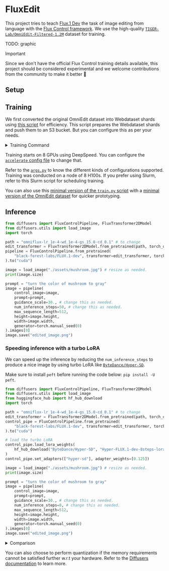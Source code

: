 # FluxEdit

This project tries to teach [Flux.1 Dev](https://huggingface.co/black-forest-labs/FLUX.1-dev) the task of image editing from language with the [Flux Control framework](https://github.com/huggingface/diffusers/tree/main/examples/flux-control). We use the high-quality [`TIGER-Lab/OmniEdit-Filtered-1.2M`](https://huggingface.co/datasets/TIGER-Lab/OmniEdit-Filtered-1.2M/) dataset for training.

TODO: graphic

>[!IMPORTANT]
> Since we don't have the official Flux Control training details available, this project should be considered experimental and we welcome contributions from the community to make it better 🤗

## Setup

## Training

We first converted the original OmniEdit dataset into Webdataset shards using [this script](./misc/convert_to_wds.py) for efficiency. This script prepares the Webdataset shards and push them to an S3 bucket. But you can configure this as per your needs.

<details>
<summary>Training Command</summary>

```bash
export LR=1e-4
export WEIGHT_DECAY=1e-4
export GUIDANCE_SCALE=30.0
export CAPTION_DROPOUT=0.0
export LR_SCHEDULER="constant"

srun --wait=60 --kill-on-bad-exit=1 accelerate launch --config_file=./misc/accelerate_ds2.yaml train_control_flux_wds.py \
  --pretrained_model_name_or_path="black-forest-labs/FLUX.1-dev" \
  --output_dir="omniflux-lr_${LR}-wd_${WEIGHT_DECAY}-gs_${GUIDANCE_SCALE}-cd_${CAPTION_DROPOUT}-scheduler_${LR_SCHEDULER}-sim_flow-no8bitadam" \
  --mixed_precision="bf16" \
  --per_gpu_batch_size=4 \
  --dataloader_num_workers=4 \
  --gradient_accumulation_steps=4 \
  --quality_threshold=10.0 \
  --simplified_flow \
  --gradient_checkpointing \
  --proportion_empty_prompts=$CAPTION_DROPOUT \
  --learning_rate=$LR \
  --adam_weight_decay=$WEIGHT_DECAY \
  --guidance_scale=$GUIDANCE_SCALE \
  --validation_guidance_scale="10.,20.,30.,40." \
  --report_to="wandb" --log_dataset_samples \
  --lr_scheduler=$LR_SCHEDULER \
  --lr_warmup_steps=0 \
  --checkpointing_steps=4000 \
  --resume_from_checkpoint="latest" --checkpoints_total_limit=2 \
  --max_train_steps=20000 \
  --validation_steps=400 \
  --validation_image "assets/car.jpg" "assets/green_creature.jpg" "assets/norte_dam.jpg" "assets/mushroom.jpg" \
  --validation_prompt "Give this the look of a traditional Japanese woodblock print." "transform the setting to a winter scene" "Change it to look like it's in the style of an impasto painting." "turn the color of mushroom to gray" \
  --seed="0" \
  --push_to_hub

echo "END TIME: $(date)"
```

</details>

Training starts on 8 GPUs using DeepSpeed. You can configure the [`accelerate` config file](./misc/accelerate_ds2.yaml) to change that.

Refer to the [`args.py`](./args.py) to know the different kinds of configurations supported. Training was conducted on a node of 8 H100s. If you prefer using Slurm, refer to this Slurm script for scheduling training.

You can also use this [minimal version of the `train.py` script](https://github.com/huggingface/diffusers/blob/main/examples/flux-control/train_control_flux.py) with a [minimal version of the OmniEdit dataset](https://huggingface.co/datasets/sayakpaul/OmniEdit-mini) for quicker prototyping.

## Inference

```py
from diffusers import FluxControlPipeline, FluxTransformer2DModel
from diffusers.utils import load_image
import torch 

path = "omniflux-lr_1e-4-wd_1e-4-gs_15.0-cd_0.1" # to change
edit_transformer = FluxTransformer2DModel.from_pretrained(path, torch_dtype=torch.bfloat16)
pipeline = FluxControlPipeline.from_pretrained(
    "black-forest-labs/FLUX.1-dev", transformer=edit_transformer, torch_dtype=torch.bfloat16
).to("cuda")

image = load_image("./assets/mushroom.jpg") # resize as needed.
print(image.size)

prompt = "turn the color of mushroom to gray"
image = pipeline(
    control_image=image,
    prompt=prompt,
    guidance_scale=30., # change this as needed.
    num_inference_steps=50, # change this as needed.
    max_sequence_length=512,
    height=image.height,
    width=image.width,
    generator=torch.manual_seed(0)
).images[0]
image.save("edited_image.png")
```

### Speeding inference with a turbo LoRA

We can speed up the inference by reducing the `num_inference_steps` to produce a nice image by using turbo LoRA like [`ByteDance/Hyper-SD`](https://hf.co/ByteDance/Hyper-SD).

Make sure to install `peft` before running the code below: `pip install -U peft`.

```py
from diffusers import FluxControlPipeline, FluxTransformer2DModel
from diffusers.utils import load_image
from huggingface_hub import hf_hub_download
import torch

path = "omniflux-lr_1e-4-wd_1e-4-gs_15.0-cd_0.1" # to change
edit_transformer = FluxTransformer2DModel.from_pretrained(path, torch_dtype=torch.bfloat16)
control_pipe = FluxControlPipeline.from_pretrained(
    "black-forest-labs/FLUX.1-dev", transformer=edit_transformer, torch_dtype=torch.bfloat16
).to("cuda")

# load the turbo LoRA
control_pipe.load_lora_weights(
    hf_hub_download("ByteDance/Hyper-SD", "Hyper-FLUX.1-dev-8steps-lora.safetensors"), adapter_name="hyper-sd"
)
control_pipe.set_adapters(["hyper-sd"], adapter_weights=[0.125])

image = load_image("./assets/mushroom.jpg") # resize as needed.
print(image.size)

prompt = "turn the color of mushroom to gray"
image = pipeline(
    control_image=image,
    prompt=prompt,
    guidance_scale=30., # change this as needed.
    num_inference_steps=8, # change this as needed.
    max_sequence_length=512,
    height=image.height,
    width=image.width,
    generator=torch.manual_seed(0)
).images[0]
image.save("edited_image.png")
```

<details>
<summary>Comparison</summary>
TODO
</details>

You can also choose to perform quantization if the memory requirements cannot be satisfied further w.r.t your hardware. Refer to the [Diffusers documentation](https://huggingface.co/docs/diffusers/main/en/quantization/overview) to learn more.